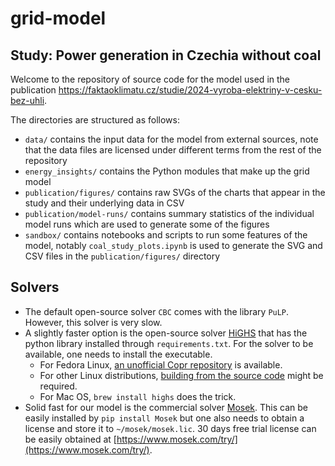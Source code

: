 # grid-model

## Study: Power generation in Czechia without coal

Welcome to the repository of source code for the model used in the publication
https://faktaoklimatu.cz/studie/2024-vyroba-elektriny-v-cesku-bez-uhli.

The directories are structured as follows:

- `data/` contains the input data for the model from external sources, note that the data files are licensed under different terms from the rest of the repository
- `energy_insights/` contains the Python modules that make up the grid model
- `publication/figures/` contains raw SVGs of the charts that appear in the study and their underlying data in CSV
- `publication/model-runs/` contains summary statistics of the individual model runs which are used to generate some of the figures
- `sandbox/` contains notebooks and scripts to run some features of the model, notably `coal_study_plots.ipynb` is used to generate the SVG and CSV files in the `publication/figures/` directory

## Solvers

- The default open-source solver `CBC` comes with the library `PuLP`. However, this solver is very slow.
- A slightly faster option is the open-source solver [HiGHS](https://highs.dev/) that has the python library installed through `requirements.txt`. For the solver to be available, one needs to install the executable.
  - For Fedora Linux, [an unofficial Copr repository](https://copr.fedorainfracloud.org/coprs/mgrabovs/HiGHS/) is available.
  - For other Linux distributions, [building from the source code](https://ergo-code.github.io/HiGHS/dev/interfaces/cpp/) might be required.
  - For Mac OS, `brew install highs` does the trick.
- Solid fast for our model is the commercial solver [Mosek](https://www.mosek.com/). This can be easily installed by `pip install Mosek` but one also needs to obtain a license and store it to `~/mosek/mosek.lic`. 30 days free trial license can be easily obtained at [https://www.mosek.com/try/](https://www.mosek.com/try/).

